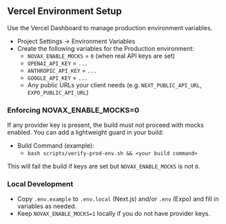 ## Vercel Environment Setup

Use the Vercel Dashboard to manage production environment variables.

- Project Settings → Environment Variables
- Create the following variables for the Production environment:
  - `NOVAX_ENABLE_MOCKS` = `0` (when real API keys are set)
  - `OPENAI_API_KEY` = `...`
  - `ANTHROPIC_API_KEY` = `...`
  - `GOOGLE_API_KEY` = `...`
  - Any public URLs your client needs (e.g. `NEXT_PUBLIC_API_URL`, `EXPO_PUBLIC_API_URL`)

### Enforcing NOVAX_ENABLE_MOCKS=0
If any provider key is present, the build must not proceed with mocks enabled. You can add a lightweight guard in your build:

- Build Command (example):
  - `bash scripts/verify-prod-env.sh && <your build command>`

This will fail the build if keys are set but `NOVAX_ENABLE_MOCKS` is not `0`.

### Local Development
- Copy `.env.example` to `.env.local` (Next.js) and/or `.env` (Expo) and fill in variables as needed.
- Keep `NOVAX_ENABLE_MOCKS=1` locally if you do not have provider keys.
